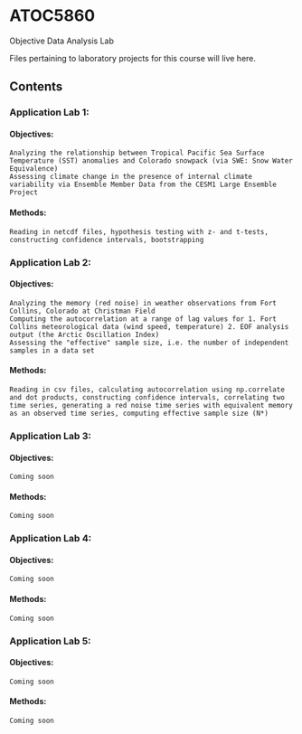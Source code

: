 # ATOC5860
Objective Data Analysis Lab

Files pertaining to laboratory projects for this course will live here.

## Contents

### Application Lab 1: 

####  Objectives: 
    Analyzing the relationship between Tropical Pacific Sea Surface Temperature (SST) anomalies and Colorado snowpack (via SWE: Snow Water Equivalence) 
    Assessing climate change in the presence of internal climate variability via Ensemble Member Data from the CESM1 Large Ensemble Project
####  Methods: 
  
    Reading in netcdf files, hypothesis testing with z- and t-tests, constructing confidence intervals, bootstrapping

### Application Lab 2: 

####  Objectives: 
    Analyzing the memory (red noise) in weather observations from Fort Collins, Colorado at Christman Field
    Computing the autocorrelation at a range of lag values for 1. Fort Collins meteorological data (wind speed, temperature) 2. EOF analysis output (the Arctic Oscillation Index)
    Assessing the "effective" sample size, i.e. the number of independent samples in a data set
    
####  Methods: 
  
    Reading in csv files, calculating autocorrelation using np.correlate and dot products, constructing confidence intervals, correlating two time series, generating a red noise time series with equivalent memory as an observed time series, computing effective sample size (N*)
 
### Application Lab 3: 

####  Objectives: 
    Coming soon
    
####  Methods: 
  
    Coming soon
 
### Application Lab 4: 

####  Objectives: 
    Coming soon
    
####  Methods: 
  
    Coming soon

### Application Lab 5: 

####  Objectives: 
    Coming soon
    
####  Methods: 
  
    Coming soon
